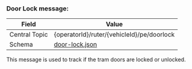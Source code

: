 ### Door Lock message:
| Field         | Value                                           |
|---------------|-------------------------------------------------|
| Central Topic | {operatorId}/ruter/{vehicleId}/pe/doorlock      |
| Schema        | [ door-lock.json ](json-schemas/door-lock.json) |

This message is used to track if the tram doors are locked or unlocked.

